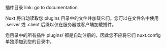 插件目录
link: go to documentation

Nuxt 将自动读取您 plugins 目录中的文件并加载它们。您可以在文件名中使用 .server 或 .client 后缀以仅在服务器或客户端加载插件。

您目录中的所有插件 plugins/ 都是自动注册的，因此您不应将它们 nuxt.config 单独添加到您的目录中。
